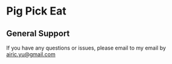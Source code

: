 # Pig Pick Eat

## General Support

If you have any questions or issues, please email to my email by airic.yu@gmail.com